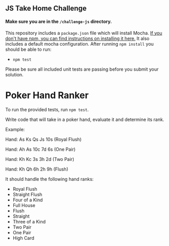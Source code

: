 <h2>JS Take Home Challenge</h2>

#### Make sure you are in the `/challenge-js` directory.

This repository includes a `package.json` file which will install Mocha. [If you don't have npm, you can find instructions on installing it here.](https://www.npmjs.com/get-npm) It also includes a default mocha configuration. After running `npm install` you should be able to run:

- `npm test`

Please be sure all included unit tests are passing before you submit your solution.

# Poker Hand Ranker
To run the provided tests, run `npm test`.

Write code that will take in a poker hand, evaluate it and determine its
rank.

Example:

Hand: As Ks Qs Js 10s (Royal Flush)

Hand: Ah As 10c 7d 6s (One Pair)

Hand: Kh Kc 3s 3h 2d (Two Pair)

Hand: Kh Qh 6h 2h 9h (Flush)

It should handle the following hand ranks:
* Royal Flush
* Straight Flush
* Four of a Kind
* Full House
* Flush
* Straight
* Three of a Kind
* Two Pair
* One Pair
* High Card

